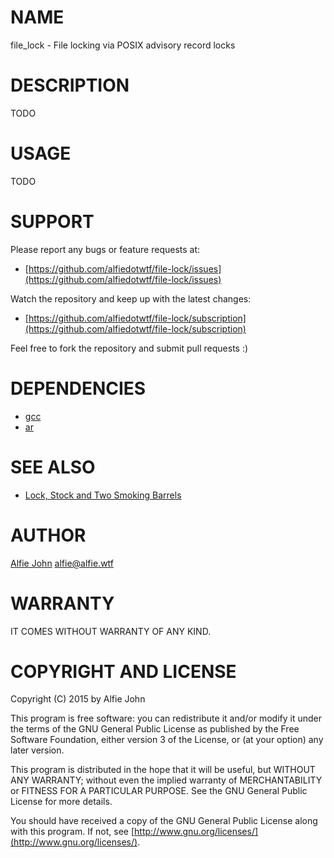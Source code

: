 # NAME

file_lock - File locking via POSIX advisory record locks

# DESCRIPTION

TODO

# USAGE

TODO

# SUPPORT

Please report any bugs or feature requests at:

* [https://github.com/alfiedotwtf/file-lock/issues](https://github.com/alfiedotwtf/file-lock/issues)

Watch the repository and keep up with the latest changes:

* [https://github.com/alfiedotwtf/file-lock/subscription](https://github.com/alfiedotwtf/file-lock/subscription)

Feel free to fork the repository and submit pull requests :)

# DEPENDENCIES

* [gcc](https://gcc.gnu.org/)
* [ar](https://www.gnu.org/software/binutils/)

# SEE ALSO

* [Lock, Stock and Two Smoking Barrels](http://www.imdb.com/title/tt0120735/)

# AUTHOR

[Alfie John](https://www.alfie.wtf) [alfie@alfie.wtf](mailto:alfie@alfie.wtf)

# WARRANTY

IT COMES WITHOUT WARRANTY OF ANY KIND.

# COPYRIGHT AND LICENSE

Copyright (C) 2015 by Alfie John

This program is free software: you can redistribute it and/or modify it under
the terms of the GNU General Public License as published by the Free Software
Foundation, either version 3 of the License, or (at your option) any later
version.

This program is distributed in the hope that it will be useful, but WITHOUT ANY
WARRANTY; without even the implied warranty of MERCHANTABILITY or FITNESS FOR A
PARTICULAR PURPOSE. See the GNU General Public License for more details.

You should have received a copy of the GNU General Public License along with
this program. If not, see [http://www.gnu.org/licenses/](http://www.gnu.org/licenses/).
